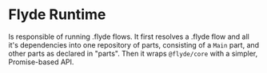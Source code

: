 # Flyde Runtime

Is responsible of running .flyde flows.
It first resolves a .flyde flow and all it's dependencies into one repository of parts, consisting of a `Main` part, and other parts as declared in "parts".
Then it wraps `@flyde/core` with a simpler, Promise-based API.
